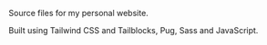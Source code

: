 Source files for my personal website.

Built using Tailwind CSS and Tailblocks, Pug, Sass and JavaScript.
